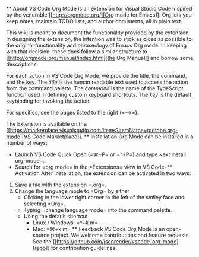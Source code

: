 ** About
VS Code Org Mode is an extension for Visual Studio Code inspired by the venerable [[http://orgmode.org/][Org mode for Emacs]]. Org lets you keep notes, maintain TODO lists, and author documents, all in plain text.

This wiki is meant to document the functionality provided by the extension. In designing the extension, the intention was to stick as close as possible to the original functionality and phraseology of Emacs Org mode. In keeping with that decision, these docs follow a similar structure to [[http://orgmode.org/manual/index.html][the Org Manual]] and borrow some descriptions.

For each action in VS Code Org Mode, we provide the title, the command, and the key. The *title* is the human readable text used to access the action from the command palette. The *command* is the name of the TypeScript function used in defining custom keyboard shortcuts. The *key* is the default keybinding for invoking the action.

For specifics, see the pages listed to the right (=-->=).

The Extension is available on the [[https://marketplace.visualstudio.com/items?itemName=tootone.org-mode][VS Code Marketplace]].
** Installation
Org Mode can be installed in a number of ways:
  - Launch VS Code Quick Open (=⌘+P= or =^+P=) and type ~ext install org-mode~.
  - Search for =org mode= in the =Extensions= view in VS Code.
** Activation
After installation, the extension can be activated in two ways:
1. Save a file with the extension =.org=. 
2. Change the language mode to =Org= by either
    - Clicking in the lower right corner to the left of the smiley face and selecting =Org=.
    - Typing =change language mode= into the command palette.
    - Using the default shortcut
        - Linux / Windows: =^+k m=
        - Mac: =⌘+k m=
** Feedback
VS Code Org Mode is an open-source project. We welcome contributions and feature requests. See the [[https://github.com/jsonreeder/vscode-org-mode][repo]] for contribution guidelines.